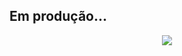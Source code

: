 ## Em produção...

<p align="center"><img src="https://cdnb.artstation.com/p/assets/images/images/060/397/247/original/metin-seven-metin-seven-3d-animated-gif-animation-computer-work-night.gif?1678465470"></p>
